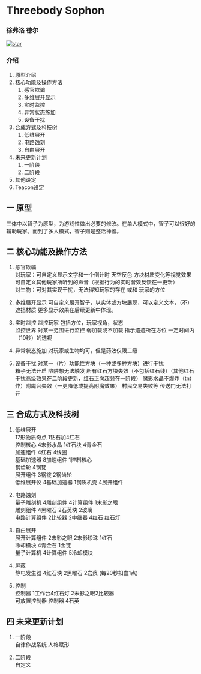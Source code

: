 # Threebody Sophon

### 徐弗洛 德尔

[![star](https://gitee.com/xu_fly/threebody-sophon/badge/star.svg?theme=white)](https://gitee.com/xu_fly/threebody-sophon/stargazers)

### 介绍

1. 原型介绍
2. 核心功能及操作方法
   1. 感官欺骗
   2. 多维展开显示
   3. 实时监控
   4. 异常状态施加
   5. 设备干扰
3. 合成方式及科技树
   1. 低维展开
   2. 电路蚀刻
   3. 自由展开
4. 未来更新计划
   1. 一阶段
   2. 二阶段
5. 其他设定
6. Teacon设定

## 一 原型

三体中以智子为原型，为游戏性做出必要的修改。在单人模式中，智子可以很好的辅助玩家。而到了多人模式，智子则是整活神器。

## 二 核心功能及操作方法

1. 感官欺骗  
   对玩家：可自定义显示文字和一个倒计时 天空反色 方块材质变化等视觉效果 可自定义其他玩家所听到的声音（根据行为的实时音效反馈在一更新）  
   对生物：可对其实现干扰，无法得知玩家的存在 或和 玩家的方位

2. 多维展开显示 可自定义展开智子，以实体或方块展现，可以定义文本，（不）遮挡材质 更多显示效果在后续更新中体现。

3. 实时监控 监控玩家 包括方位，玩家视角，状态  
   监控世界 对某一范围进行监控 弱加载或不加载 指示遗迹所在方位 一定时间内（10秒）的透视

4. 异常状态施加 对玩家或生物均可，但是药效仅限二级

5. 设备干扰 对某一（片）功能性方块（一种或多种方块）进行干扰  
   箱子无法开启 陷阱想无法触发 所有红石方块失效（不包括红石线）（其他红石干扰高级效果在二阶段更新，红石正向超频在一阶段） 魔影水晶不爆炸（tnt炸）附魔台失效（一更降低或提高附魔效果） 村民交易失败等 传送门无法打开

## 三 合成方式及科技树

1. 低维展开  
   17形物质奇点 1钻石加4红石  
   控制核心 4末影水晶 1红石块 4青金石  
   加速组件 4红石 4线圈  
   基础加速器 8加速组件 1控制核心  
   钢齿轮 4钢锭  
   展开组件 3钢锭 2钢齿轮  
   低维展开仪 4基础加速器 1钢质机壳 4展开组件
2. 电路蚀刻  
   量子雕刻机 4雕刻组件 4计算组件 1末影之眼  
   雕刻组件 4黑曜石 2石英块 2玻璃  
   电路计算组件 2比较器 2中继器 4红石 红石灯

3. 自由展开  
   展开计算组件 2末影之眼 2末影珍珠 1红石   
   冷却模块 4青金石 1金锭  
   量子计算机 4计算组件 5冷却模块

4. 屏蔽  
   静电发生器 4红石块 2黑曜石 2岩浆 (每20秒扣血1点)

5. 控制  
   控制器 1工作台4红石灯 2末影之眼2比较器   
   可放置控制器 控制器 4石英

## 四 未来更新计划

1. 一阶段  
   自律作战系统 人格赋形

2. 二阶段  
   自定义
   